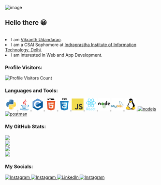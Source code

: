 ![image](https://github.com/Vikranth3140/Vikranth3140/assets/122410275/3a63dfe5-3fa2-4e38-8563-786df814845f)<h2> Hello there 😀</h2>

<br>

<li> I am <a href = "https://github.com/Vikranth3140">Vikranth Udandarao</a>. </li>
<li> I am a CSAI Sophomore at <a href = "https://github.com/IIIT-Delhi">Indraprastha Institute of Information Technology, Delhi</a>.</li>
<li> I am interested in Web and App Development. </li>

<h3 align="left">Profile Visitors:</h3>
<p style="text-align: left;">
    <img src="https://komarev.com/ghpvc/?username=Vikranth3140&color=blueviolet" alt="Profile Visitors Count">
</p>

<h3 align="left">Languages and Tools:</h3>
<p align="left">
  <a href="https://www.python.org/" target="_blank" rel="noreferrer"> <img src="https://raw.githubusercontent.com/devicons/devicon/master/icons/python/python-original.svg" alt="python" width="40" height="40"/> </a>
  <a href="https://www.java.com/" target="_blank" rel="noreferrer"> <img src="https://raw.githubusercontent.com/devicons/devicon/master/icons/java/java-original.svg" alt="java" width="40" height="40"/> </a>
  <a href="https://www.cprogramming.com/" target="_blank" rel="noreferrer"> <img src="https://raw.githubusercontent.com/devicons/devicon/master/icons/c/c-original.svg" alt="c" width="40" height="40"/> </a>
<!--  <a href="https://openjfx.io/" target="_blank" rel="noreferrer"> <img src="www.qfs.de/fileadmin/Webdata/logos-icons/JavaFX.png" background="no-background" alt="javafx" width="40" height="40"/> </a> -->
  <a href="https://www.w3schools.com/html/" target="_blank" rel="noreferrer"> <img src="https://raw.githubusercontent.com/devicons/devicon/master/icons/html5/html5-original-wordmark.svg" alt="html5" width="40" height="40"/> </a>
  <a href="https://www.w3schools.com/css/" target="_blank" rel="noreferrer"> <img src="https://raw.githubusercontent.com/devicons/devicon/master/icons/css3/css3-original-wordmark.svg" alt="css3" width="40" height="40"/> </a>
  <a href="https://www.w3schools.com/js/" target="_blank" rel="noreferrer"> <img src="https://raw.githubusercontent.com/devicons/devicon/master/icons/javascript/javascript-original.svg" alt="javascript" width="40" height="40"/> </a>
  <a href="https://reactjs.org/" target="_blank" rel="noreferrer"> <img src="https://raw.githubusercontent.com/devicons/devicon/master/icons/react/react-original-wordmark.svg" alt="react" width="40" height="40"/> </a>
  <a href="https://nodejs.org/" target="_blank" rel="noreferrer"> <img src="https://raw.githubusercontent.com/devicons/devicon/master/icons/nodejs/nodejs-original-wordmark.svg" alt="nodejs" width="40" height="40"/> </a>
  <a href="https://www.mysql.com/" target="_blank" rel="noreferrer"> <img src="https://raw.githubusercontent.com/devicons/devicon/master/icons/mysql/mysql-original-wordmark.svg" alt="mysql" width="40" height="40"/> </a>
  <a href="https://www.linux.org/" target="_blank" rel="noreferrer"> <img src="https://raw.githubusercontent.com/devicons/devicon/master/icons/linux/linux-original.svg" alt="linux" width="40" height="40"/> </a>
  <a href="https://www.swi-prolog.org/" target="_blank" rel="noreferrer"> <img src="https://dashboard.snapcraft.io/site_media/appmedia/2020/04/Prolog-logo-512.png" alt="nodejs" width="40" height="40"/> </a> 
  <a href="https://www.postman.com/" target="_blank" rel="noreferrer"> <img src="https://res.cloudinary.com/postman/image/upload/t_team_logo/v1629869194/team/2893aede23f01bfcbd2319326bc96a6ed0524eba759745ed6d73405a3a8b67a8" alt="postman" width="40" height="40"/> </a>
</p>

<h3 align="left">My GitHub Stats:</h3>
<p align="left">
  <img height=200 align="center" src="https://github-readme-stats.vercel.app/api?username=Vikranth3140&show_icons=true&card_width=320&theme=radical" />
    <br>
  <img height=200 align="center" src="https://github-readme-stats.vercel.app/api/wakatime?username=Vikranth3140&layout=donut&card_width=320&theme=radical" />
    <br>
  <img height=200 align="center" src="https://github-readme-stats.vercel.app/api/top-langs/?username=Vikranth3140&langs_count=5&layout=donut&theme=radical" />
    <br>
  <img height=200 align="center" src="https://streak-stats.demolab.com/?user=Vikranth3140&theme=radical" />
</p>

<h3 align="left">My Socials:</h3>
<p align="left">
    <a href="https://vikranth3140.github.io/" target="_blank">
        <img src="https://icons8.com/icon/1349/website" alt="Instagram">
    </a>
    <a href="https://mailto:vikranth22570@iiitd.ac.in/" target="_blank">
        <img src="https://icons8.com/icon/Y2GfpkgYNp42/gmail" alt="Instagram">
    </a>
    <a href="https://www.linkedin.com/in/vikranth-udandarao/" target="_blank">
        <img src="![image](https://github.com/Vikranth3140/Vikranth3140/assets/122410275/f3372180-023a-448a-8a46-027e8bdafee9)
" alt="LinkedIn">
    </a>
    <a href="https://www.instagram.com/vikranthh_/" target="_blank">
        <img src="https://icons8.com/icon/32309/instagram" alt="Instagram">
    </a>
</p>
